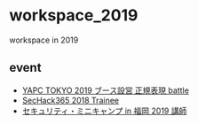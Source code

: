 # workspace_2019

workspace in 2019

## event
-    [YAPC TOKYO 2019 ブース設営 正規表現 battle](https://yapcjapan.org/2019tokyo/)
-    [SecHack365 2018 Trainee](https://sechack365.nict.go.jp/)
-    [セキュリティ・ミニキャンプ in 福岡 2019 講師](https://www.security-camp.or.jp/minicamp/fukuoka2019.html)
